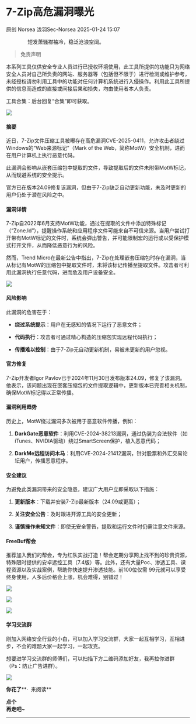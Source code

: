 #  7-Zip高危漏洞曝光   
原创 Norsea  泷羽Sec-Norsea   2025-01-24 15:07  
  
               短发萧骚襟袖冷，稳泛沧浪空阔。                 
  
  
> 免责声明          
  
  
本系列工具仅供安全专业人员进行已授权环境使用，此工具所提供的功能只为网络安全人员对自己所负责的网站、服务器等（包括但不限于）进行检测或维护参考，未经授权请勿利用工具中的功能对任何计算机系统进行入侵操作。利用此工具所提供的信息而造成的直接或间接后果和损失，均由使用者本人负责。     
  
  
工具合集：后台回复“合集”即可获取。  
  
  
  
![](https://mmbiz.qpic.cn/mmbiz_jpg/IkpoxULsr9fkE8yibrNOpJddDUOwLdGq35e7KwHwlHl5HwL0z4VPpVFVgJHiaF3dLgxG9KicLpvGwIgzrm71FibuSw/640?wx_fmt=jpeg&from=appmsg "")  
#### 摘要  
  
近日，7-Zip文件压缩工具被曝存在高危漏洞CVE-2025-0411，允许攻击者绕过Windows的“Web来源标记”（Mark of the Web，简称MotW）安全机制，进而在用户计算机上执行恶意代码。  
  
此漏洞会影响从嵌套压缩包中提取的文件，导致提取后的文件未附带MotW标记，从而规避系统的安全提示。  
  
官方已在版本24.09修复该漏洞，但由于7-Zip缺乏自动更新功能，未及时更新的用户仍处于潜在风险之中。  
#### 漏洞详情  
  
7-Zip自2022年6月支持MotW功能，通过在提取的文件中添加特殊标记（“Zone.Id”），提醒操作系统和应用程序文件可能来自不可信来源。当用户尝试打开带有MotW标记的文件时，系统会弹出警告，并可能限制宏的运行或以受保护模式打开文件，从而降低恶意行为的风险。  
  
然而，Trend Micro在最新公告中指出，7-Zip在处理嵌套压缩包时存在漏洞，当从标记有MotW的压缩包中提取文件时，未将该标记传播至提取文件。攻击者可利用此漏洞执行任意代码，进而危及用户设备安全。  
  
![](https://mmbiz.qpic.cn/mmbiz_jpg/IkpoxULsr9fkE8yibrNOpJddDUOwLdGq3ibfLf6oL4mGXsaH8W4FYEW62CVlWUyoBWsWVichar4iaN42RXrvYr4xFA/640?wx_fmt=jpeg&from=appmsg "")  
#### 风险影响  
  
此漏洞的危害在于：  
- **绕过系统提示**：用户在无感知的情况下运行了恶意文件；  
  
- **代码执行**：攻击者可通过精心构造的压缩包实现远程代码执行；  
  
- **传播难以控制**：由于7-Zip无自动更新机制，易被未更新的用户忽视。  
  
#### 官方修复  
  
7-Zip开发者Igor Pavlov已于2024年11月30日发布版本24.09，修复了该漏洞。他表示，该问题出现在嵌套压缩包的文件提取逻辑中，更新版本已完善相关机制，确保MotW标记得以正常传播。  
#### 漏洞利用趋势  
  
历史上，MotW绕过漏洞多次被用于恶意软件传播，例如：  
1. **DarkGate恶意软件**：利用CVE-2024-38213漏洞，通过伪装为合法软件（如iTunes、NVIDIA驱动）绕过SmartScreen保护，植入恶意代码；  
  
1. **DarkMe远程访问木马**：利用CVE-2024-21412漏洞，针对股票和外汇交易论坛用户，传播恶意程序。  
  
#### 安全建议  
  
为避免此类漏洞带来的安全隐患，建议广大用户立即采取以下措施：  
1. **更新版本**：下载并安装7-Zip最新版本（24.09或更高）；  
  
1. **关注安全公告**：及时跟进开源工具的安全更新；  
  
1. **谨慎操作未知文件**：即使无安全警告，提取和运行文件时仍需注意文件来源。  
  
#### FreeBuf帮会  
  
推荐加入我们的帮会，专为红队实战打造！帮会定期分享网上找不到的珍贵资源，特殊限时提供的安卓远控工具（7.4版）等。此外，还有大量Poc、渗透工具、课程资源以及实战案例，帮助你快速提升渗透技能。前100位仅需 99元就可以享受终身使用，人多后价格会上涨，机会难得，别错过！  
  
![](https://mmbiz.qpic.cn/mmbiz_jpg/IkpoxULsr9dEclFnKnAAurt1AlnO1HBLiaRymULG1ibJJhXlNjMH1rd1SgQQWIyFBVTRMteWWfiby3FCWfpB7n2oA/640?wx_fmt=jpeg&from=appmsg "")  
  
![](https://mmbiz.qpic.cn/mmbiz_png/IkpoxULsr9fu7k87GWyAbdEWHSUB8pN4fRff5E9c935lEmryJWQEZCd9Op28RqrUpslw73GrrPibshicArzEzzgw/640?wx_fmt=png&from=appmsg "")  
  
![](https://mmbiz.qpic.cn/mmbiz_png/IkpoxULsr9fu7k87GWyAbdEWHSUB8pN41653CVUrOcaDjpKpzpj0PKqiaJktVlibmPjpzRUGuYdoD8QbicnPuQaWQ/640?wx_fmt=png&from=appmsg "")  
#### 学习交流群  
  
刚加入网络安全行业的小白，可以加入学习交流群，大家一起互相学习，互相进步，不会的难题大家一起学习，一起攻克。  
  
想要进学习交流群的师傅们，可以扫描下方二维码添加好友，我再拉你进群（Ps：防止广告进群）。  
  
![](https://mmbiz.qpic.cn/mmbiz_jpg/IkpoxULsr9eqEfdABzE2OY90qYNH40o4TmbcRV72bzGJExxAO9pibPc7yI0AxwJevFIAUzOickTsz9KbhG50pOkw/640?wx_fmt=jpeg&from=appmsg "")  
  
**你花了****·  来阅读**  
  
**点个**  
**再走吧~**  
****  
  
  
  

